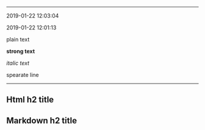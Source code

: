 ------
2019-01-22 12:03:04

2019-01-22 12:01:13

plain text

**strong text**

*italic text*

spearate line

---

<h2>Html h2 title</h2>

## Markdown h2 title
